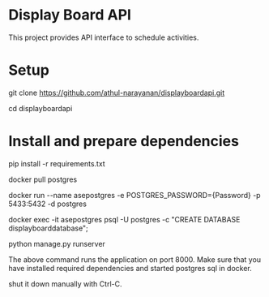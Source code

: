 # Display Board API

This project provides API interface to schedule activities.

# Setup
git clone https://github.com/athul-narayanan/displayboardapi.git

cd displayboardapi

# Install and prepare dependencies

pip install -r requirements.txt

docker pull postgres

docker run --name asepostgres -e POSTGRES_PASSWORD={Password} -p 5433:5432 -d postgres

docker exec -it asepostgres psql -U postgres -c "CREATE DATABASE displayboarddatabase";

python manage.py runserver 

The above command runs the application on port 8000. Make sure that you have installed required dependencies and started postgres sql in docker.

shut it down manually with Ctrl-C.

